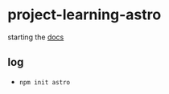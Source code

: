 # project-learning-astro

starting the [docs](https://docs.astro.build/en/getting-started/)

## log

* `npm init astro`



